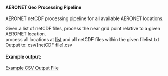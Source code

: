 #### AERONET Geo Processing Pipeline
AERONET netCDF processing pipeline for all available AERONET locations. <br>

Given a list of netCDF files, process the near grid point relative to a given AERONET location. <br>
process all locations at [list](https://aeronet.gsfc.nasa.gov/aeronet_locations_v3.txt) and all netCDF files within the given filelist.txt <br>
Output to: csv/[netCDF file].csv <br>

#### Example output:
[Example CSV Output File](https://github.com/rell/aeronet_site_info/blob/main/csv/XAERDT_L3_MEASURES_QD_HH.A2022365.2030.001.2024316153136.csv)
